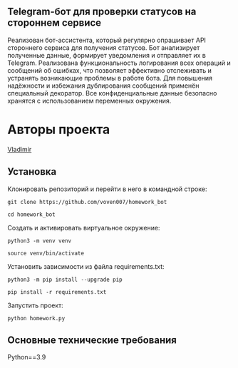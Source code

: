 ## Telegram-бот для проверки статусов на стороннем сервисе

Реализован бот-ассистента, который регулярно опрашивает API стороннего сервиса для получения статусов. Бот анализирует полученные данные, формирует уведомления и отправляет их в Telegram. Реализована функциональность логирования всех операций и сообщений об ошибках, что позволяет эффективно отслеживать и устранять возникающие проблемы в работе бота. Для повышения надёжности и избежания дублирования сообщений применён специальный декоратор. Все конфиденциальные данные безопасно хранятся с использованием переменных окружения.

# Авторы проекта

[Vladimir](https://github.com/voven007)

## Установка

Клонировать репозиторий и перейти в него в командной строке:

```
git clone https://github.com/voven007/homework_bot
```

```
cd homework_bot
```

Cоздать и активировать виртуальное окружение:

```
python3 -m venv venv
```

```
source venv/bin/activate
```

Установить зависимости из файла requirements.txt:

```
python3 -m pip install --upgrade pip
```

```
pip install -r requirements.txt
```

Запустить проект:

```
python homework.py
```

## Основные технические требования

Python==3.9 
